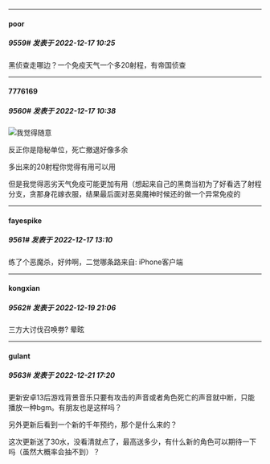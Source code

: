 

*****

####  poor  
##### 9559#       发表于 2022-12-17 10:25

黑侦查走哪边？一个免疫天气一个多20射程，有帝国侦查



*****

####  7776169  
##### 9560#       发表于 2022-12-17 10:38

<img src="https://static.saraba1st.com/image/smiley/face2017/037.png" referrerpolicy="no-referrer">我觉得随意

反正你是隐秘单位，死亡撤退好像多余

多出来的20射程你觉得有用可以用

但是我觉得恶劣天气免疫可能更加有用（想起来自己的黑商当初为了好看选了射程分支，贪那身花嫁衣服，结果最后面对恶臭魔神时候还的做一个异常免疫的



*****

####  fayespike  
##### 9561#       发表于 2022-12-17 13:10

练了个恶魔杀，好帅啊，二觉哪条路来自: iPhone客户端



*****

####  kongxian  
##### 9562#       发表于 2022-12-19 21:06

三方大讨伐召唤劵? 晕眩 



*****

####  gulant  
##### 9563#       发表于 2022-12-21 17:20

更新安卓13后游戏背景音乐只要有攻击的声音或者角色死亡的声音就中断，只能播放一种bgm。有朋友也是这样吗？

另外更新后看到一个新的千年预约，那个是什么来的？

这次更新送了30水，没看清就点了，最高送多少，有什么新的角色可以期待一下吗（虽然大概率会抽不到）？

